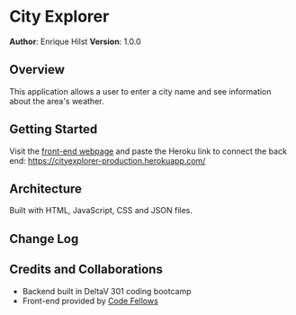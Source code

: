 # City Explorer

**Author**: Enrique Hilst
**Version**: 1.0.0 

## Overview
This application allows a user to enter a city name and see information about the area's weather.


## Getting Started
Visit the [front-end webpage](https://codefellows.github.io/code-301-guide/curriculum/city-explorer-app/front-end/) and paste the Heroku link to connect the back end: https://cityexplorer-production.herokuapp.com/

## Architecture
Built with HTML, JavaScript, CSS and JSON files.

## Change Log
<!-- Use this area to document the iterative changes made to your application as each feature is successfully implemented. Use time stamps. Here's an examples:

01-01-2001 4:59pm - Application now has a fully-functional express server, with a GET route for the location resource. -->

## Credits and Collaborations
<!-- Give credit (and a link) to other people or resources that helped you build this application. -->
 - Backend built in DeltaV 301 coding bootcamp 
 - Front-end provided by [Code Fellows](https://codefellows.github.io/)
